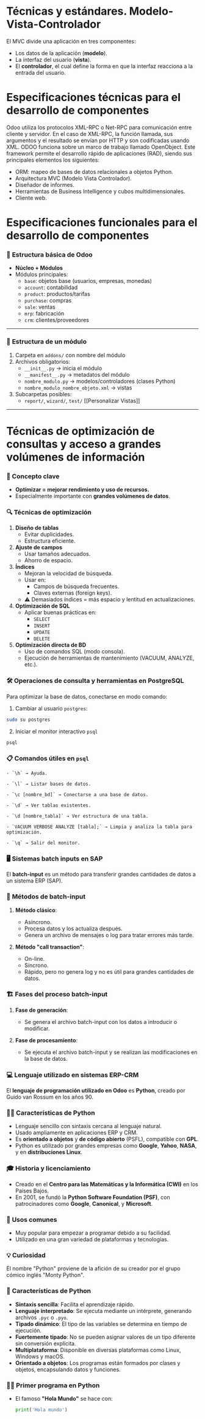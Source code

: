 # Técnicas y estándares. Modelo-Vista-Controlador
El MVC divide una aplicación en tres componentes:
- Los datos de la aplicación (**modelo**).
- La interfaz del usuario (**vista**).
- El **controlador**, el cual define la forma en que la interfaz reacciona a la entrada del usuario.

# Especificaciones técnicas para el desarrollo de componentes
Odoo utiliza los protocolos XML-RPC o Net-RPC para comunicación entre cliente y servidor.
En el caso de XML-RPC, la función llamada, sus argumentos y el resultado se envían por HTTP y son codificadas usando XML.
ODOO funciona sobre un marco de trabajo llamado OpenObject. Este framework permite el desarrollo rápido de aplicaciones (RAD), siendo sus principales elementos los siguientes:
- ORM: mapeo de bases de datos relacionales a objetos Python.
- Arquitectura MVC (Modelo Vista Controlador).
- Diseñador de informes.
- Herramientas de Business Intelligence y cubos multidimensionales.
- Cliente web.

# Especificaciones funcionales para el desarrollo de componentes
### 🔧 **Estructura básica de Odoo**

- **Núcleo + Módulos**
- Módulos principales:
    - `base`: objetos base (usuarios, empresas, monedas)
    - `account`: contabilidad
    - `product`: productos/tarifas
    - `purchase`: compras
    - `sale`: ventas
    - `mrp`: fabricación
    - `crm`: clientes/proveedores
---
### 📁 **Estructura de un módulo**

1. Carpeta en `addons/` con nombre del módulo
2. Archivos obligatorios:
    - `__init__.py` → inicia el módulo
    - `__manifest__.py` → metadatos del módulo
    - `nombre_modulo.py` → modelos/controladores (clases Python)
    - `nombre_modulo_nombre_objeto.xml` → vistas
3. Subcarpetas posibles:
    - `report/`, `wizard/`, `test/`
[[Personalizar Vistas]]
---
# Técnicas de optimización de consultas y acceso a grandes volúmenes de información

### 🧠 Concepto clave
- **Optimizar = mejorar rendimiento y uso de recursos.**
- Especialmente importante con **grandes volúmenes de datos**.
### 🔍 Técnicas de optimización
1. **Diseño de tablas**
   - Evitar duplicidades.
   - Estructura eficiente.
2. **Ajuste de campos**
   - Usar tamaños adecuados.
   - Ahorro de espacio.
3. **Índices**
   - Mejoran la velocidad de búsqueda.
   - Usar en:
     - Campos de búsqueda frecuentes.
     - Claves externas (foreign keys).
   - ⚠️ Demasiados índices = más espacio y lentitud en actualizaciones.
4. **Optimización de SQL**
   - Aplicar buenas prácticas en:
     - `SELECT`
     - `INSERT`
     - `UPDATE`
     - `DELETE`
5. **Optimización directa de BD**
   - Uso de comandos SQL (modo consola).
   - Ejecución de herramientas de mantenimiento (VACUUM, ANALYZE, etc.).

### 🛠️ Operaciones de consulta y herramientas en PostgreSQL

Para optimizar la base de datos, conectarse en modo comando:

1. Cambiar al usuario `postgres`:
```bash
sudo su postgres
```
2. Iniciar el monitor interactivo `psql`
```
psql
```

### 📋 Comandos útiles en `psql`

```
- `\h` → Ayuda.
    
- `\l` → Listar bases de datos.
    
- `\c [nombre_bd]` → Conectarse a una base de datos.
    
- `\d` → Ver tablas existentes.
    
- `\d [nombre_tabla]` → Ver estructura de una tabla.
    
- `VACUUM VERBOSE ANALYZE [tabla];` → Limpia y analiza la tabla para optimización.
    
- `\q` → Salir del monitor.
```

### 🖥️ **Sistemas batch inputs en SAP**
El **batch-input** es un método para transferir grandes cantidades de datos a un sistema ERP (SAP).

### 📂 **Métodos de batch-input**
1. **Método clásico**:  
   - Asíncrono.
   - Procesa datos y los actualiza después.
   - Genera un archivo de mensajes o log para tratar errores más tarde.

2. **Método "call transaction"**:  
   - On-line.
   - Síncrono.
   - Rápido, pero no genera log y no es útil para grandes cantidades de datos.

### 🏗️ **Fases del proceso batch-input**
1. **Fase de generación**:  
   - Se genera el archivo batch-input con los datos a introducir o modificar.
   
2. **Fase de procesamiento**:  
   - Se ejecuta el archivo batch-input y se realizan las modificaciones en la base de datos.

### 💻 **Lenguaje utilizado en sistemas ERP-CRM**

El **lenguaje de programación utilizado en Odoo** es **Python**, creado por Guido van Rossum en los años 90.

### 🧑‍💻 **Características de Python**
- Lenguaje sencillo con sintaxis cercana al lenguaje natural.
- Usado ampliamente en aplicaciones ERP y CRM.
- Es **orientado a objetos** y **de código abierto** (PSFL), compatible con **GPL**.
- Python es utilizado por grandes empresas como **Google**, **Yahoo**, **NASA**, y en **distribuciones Linux**.

### 🎓 **Historia y licenciamiento**
- Creado en el **Centro para las Matemáticas y la Informática (CWI)** en los Países Bajos.
- En 2001, se fundó la **Python Software Foundation (PSF)**, con patrocinadores como **Google**, **Canonical**, y **Microsoft**.

### 🤖 **Usos comunes**
- Muy popular para empezar a programar debido a su facilidad.
- Utilizado en una gran variedad de plataformas y tecnologías.

### 💡 **Curiosidad**
El nombre "Python" proviene de la afición de su creador por el grupo cómico inglés "Monty Python".

### 🐍 **Características de Python**
- **Sintaxis sencilla**: Facilita el aprendizaje rápido.
- **Lenguaje interpretado**: Se ejecuta mediante un intérprete, generando archivos `.pyc` o `.pyo`.
- **Tipado dinámico**: El tipo de las variables se determina en tiempo de ejecución.
- **Fuertemente tipado**: No se pueden asignar valores de un tipo diferente sin conversión explícita.
- **Multiplataforma**: Disponible en diversas plataformas como Linux, Windows y macOS.
- **Orientado a objetos**: Los programas están formados por clases y objetos, encapsulando datos y funciones.

### 👨‍💻 **Primer programa en Python**
- El famoso **"Hola Mundo"** se hace con:
  ```python
  print('Hola mundo')
